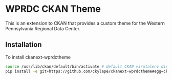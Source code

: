 # WPRDC CKAN Theme

This is an extension to CKAN that provides a custom theme for the Western Pennsylvania Regional Data Center. 


## Installation

To install ckanext-wprdctheme

```bash
source /usr/lib/ckan/default/bin/activate # default CKAN virutalenv directory, change if needed
pip install -e git+https://github.com/ckylape/ckanext-wprdctheme#egg=ckanext-wprdctheme
```


